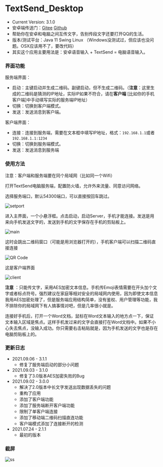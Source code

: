  # TextSend_Desktop

 - Current Version: 3.1.0
 - 安卓端传送门：[Gitee](https://gitee.com/rmshadows/TextSend_Android) [Github](https://github.com/rmshadows/TextSend_Android)
 - 帮助你在安卓和电脑之间互传文字，告别传段文字还要打开QQ的生活。
 - 版本/测试平台：Java 11 Swing Linux （Windows没测试过，但应该也没问题。OSX应该用不了，要改代码）
 - 其实这个应用主要用法是：安卓语音输入 + TextSend = 电脑语音输入。

### 界面功能

服务端界面：

- 启动：主键启动并生成二维码。副键启动，但不生成二维码。（**注意**：这里生成的二维码是猜测的IP地址，实际IP如果不符合，请在**客户端** [比如你的手机客户端]中手动填写实际的服务端IP地址）
- 切换：切换到客户端模式。
- 发送：发送消息到客户端。

客户端界面：

- 连接：连接到服务端，需要在文本框中填写IP地址，格式：`192.168.1.1`或者`192.168.1.1:1234`
- 切换：切换到服务端模式。
- 发送：发送消息到服务端

 ### 使用方法

注意：客户端和服务端要在同个局域网（比如同一个Wifi）

打开TextSend电脑服务端，配置防火墙，允许外来流量、同意访问网络。

选择服务端口，默认54300端口，可以直接按回车跳过。

![setport](https://images.gitee.com/uploads/images/2020/0711/153035_c4690e50_7423713.png "屏幕截图.png")

进入主界面，一个小悬浮框。点击启动，启动Server，手机才能连接。发送是用来向手机发送文字的，发送到手机的文字保存在手机的剪贴板上。

![main](https://images.gitee.com/uploads/images/2021/0903/230318_b2442988_7423713.png "屏幕截图.png")

这时会跳出二维码窗口（可能是用浏览器打开的），手机客户端可以扫描二维码直接连接

![QR Code](https://images.gitee.com/uploads/images/2021/0903/230402_b574cc43_7423713.png "屏幕截图.png")



这是客户端界面

![client](https://images.gitee.com/uploads/images/2021/0903/230436_de1afbb4_7423713.png "屏幕截图.png")

**注意** ：只能传文字，采用AES加密文本信息。手机传Emoji表情需要在开头加个文字或者标点符号。强烈建议在家庭等相对安全的局域网内使用，因为即使文本信息我用AES加密处理了，但是服务端应用结构简单，没有鉴权、用户管理等功能，我不排除你的局域网下有人搞事情对吧，但是几率很小就是。

连接好手机后，打开一个Word文档，鼠标在Word文本输入的地方点一下，保证文本输入区域是焦点。这样手机发过来的文字会直接打在Word文档中。如果不小心失去焦点，没输入成功。你只需要右击粘贴就是，因为手机发送的文字也是存在电脑剪贴板上的。

### 更新日志

- 2021.09.06 - 3.1.1
  - 修复了服务端启动的部分小问题
- 2021.09.03 - 3.1.0
  - 修复了3.0版本AES加密失败的Bug
- 2021.09.02 - 3.0.0
  - 解决了2.0版本中长文字发送出现数据丢失的问题
  - 重构了应用
  - 添加了客户端功能
  - 添加了服务端断开客户端功能
  - 限制了单客户端连接
  - 添加了移动端二维码扫描直连功能
  - 客户端模式添加了连接断开的检测
- 2021.07.24 - 2.1.1
  - 最初的版本

 ### 截屏

![ss](https://images.gitee.com/uploads/images/2020/0711/153143_1a0db9a6_7423713.png "屏幕截图.png")






